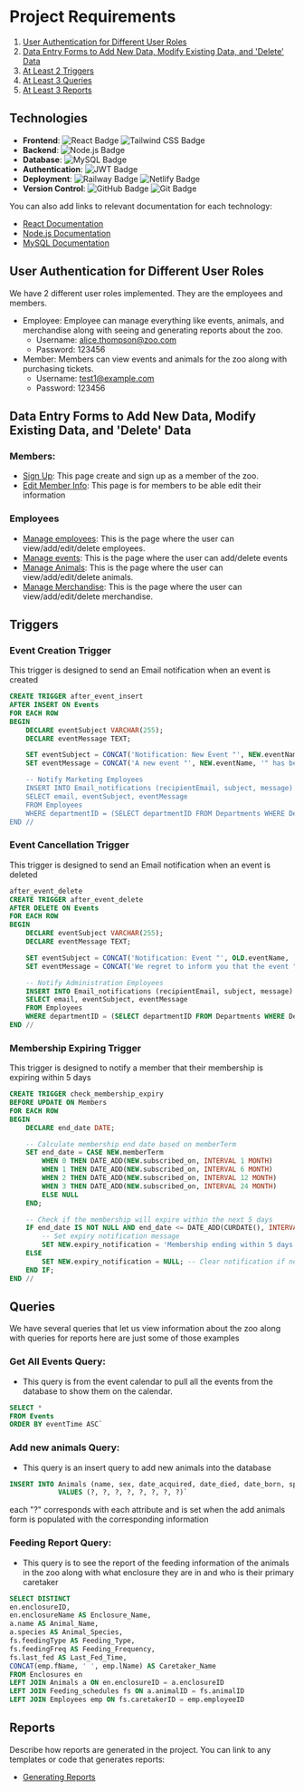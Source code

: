 # Project Requirements

1. [User Authentication for Different User Roles](#user-authentication-for-different-user-roles)
2. [Data Entry Forms to Add New Data, Modify Existing Data, and 'Delete' Data](#data-entry-forms-to-add-new-data-modify-existing-data-and-delete-data)
3. [At Least 2 Triggers](#triggers)
4. [At Least 3 Queries](#queries)
5. [At Least 3 Reports](#reports)

## **Technologies**

- **Frontend**: ![React Badge](https://img.shields.io/badge/React-61DAFB?style=for-the-badge&logo=react&logoColor=black) ![Tailwind CSS Badge](https://img.shields.io/badge/Tailwind_CSS-06B6D4?style=for-the-badge&logo=tailwind-css&logoColor=white)
- **Backend**: ![Node.js Badge](https://img.shields.io/badge/Node.js-339933?style=for-the-badge&logo=node.js&logoColor=white)
- **Database**: ![MySQL Badge](https://img.shields.io/badge/MySQL-4479A1?style=for-the-badge&logo=mysql&logoColor=white)
- **Authentication**: ![JWT Badge](https://img.shields.io/badge/JWT-000000?style=for-the-badge&logo=json-web-tokens&logoColor=white)
- **Deployment**: ![Railway Badge](https://img.shields.io/badge/Railway-2A4D77?style=for-the-badge&logo=railway&logoColor=white) ![Netlify Badge](https://img.shields.io/badge/Netlify-00C7B7?style=for-the-badge&logo=netlify&logoColor=white)
- **Version Control**: ![GitHub Badge](https://img.shields.io/badge/GitHub-181717?style=for-the-badge&logo=github&logoColor=white) ![Git Badge](https://img.shields.io/badge/Git-F05032?style=for-the-badge&logo=git&logoColor=white)

You can also add links to relevant documentation for each technology:
- [React Documentation](https://reactjs.org/)
- [Node.js Documentation](https://nodejs.org/)
- [MySQL Documentation](https://dev.mysql.com/doc/)

## **User Authentication for Different User Roles**
We have 2 different user roles implemented. They are the employees and members.
- Employee: Employee can manage everything like events, animals, and merchandise along with seeing and generating reports about the zoo.
    - Username: alice.thompson@zoo.com
    - Password: 123456
- Member: Members can view events and animals for the zoo along with purchasing tickets.
    - Username: test1@example.com
    - Password: 123456
  
## **Data Entry Forms to Add New Data, Modify Existing Data, and 'Delete' Data**
### Members:
- [Sign Up](https://glowing-tiramisu-2436aa.netlify.app/signup): This page create and sign up as a member of the zoo.
- [Edit Member Info](https://glowing-tiramisu-2436aa.netlify.app/member/50/settings): This page is for members to be able edit their information
### Employees
- [Manage employees](https://glowing-tiramisu-2436aa.netlify.app/Admin/45/employeeTable): This is the page where the user can view/add/edit/delete employees. 
- [Manage events](https://glowing-tiramisu-2436aa.netlify.app/Admin/45/events): This is the page where the user can add/delete events
- [Manage Animals](https://glowing-tiramisu-2436aa.netlify.app/Admin/45/animalTable): This is the page where the user can view/add/edit/delete animals.
- [Manage Merchandise](https://glowing-tiramisu-2436aa.netlify.app/Admin/45/giftshopTable): This is the page where the user can view/add/edit/delete merchandise.

## **Triggers**

### Event Creation Trigger
This trigger is designed to send an Email notification when an event is created
```sql
CREATE TRIGGER after_event_insert
AFTER INSERT ON Events
FOR EACH ROW
BEGIN
    DECLARE eventSubject VARCHAR(255);
    DECLARE eventMessage TEXT;

    SET eventSubject = CONCAT('Notification: New Event "', NEW.eventName, '" has been scheduled');
    SET eventMessage = CONCAT('A new event "', NEW.eventName, '" has been scheduled for ', NEW.eventTime, '. Don\'t miss out!');

    -- Notify Marketing Employees
    INSERT INTO Email_notifications (recipientEmail, subject, message)
    SELECT email, eventSubject, eventMessage
    FROM Employees
    WHERE departmentID = (SELECT departmentID FROM Departments WHERE DepartmentName = 'Marketing' LIMIT 1);
END //
```

### Event Cancellation Trigger
This trigger is designed to send an Email notification when an event is deleted
```sql
after_event_delete
CREATE TRIGGER after_event_delete
AFTER DELETE ON Events
FOR EACH ROW
BEGIN
    DECLARE eventSubject VARCHAR(255);
    DECLARE eventMessage TEXT;

    SET eventSubject = CONCAT('Notification: Event "', OLD.eventName, '" has been cancelled');
    SET eventMessage = CONCAT('We regret to inform you that the event "', OLD.eventName, '" scheduled on ', OLD.eventTime, ' has been cancelled.');

    -- Notify Administration Employees
    INSERT INTO Email_notifications (recipientEmail, subject, message)
    SELECT email, eventSubject, eventMessage
    FROM Employees
    WHERE departmentID = (SELECT departmentID FROM Departments WHERE DepartmentName = 'Administration' LIMIT 1);
END //  
```

### Membership Expiring Trigger
This trigger is designed to notify a member that their membership is expiring within 5 days
```sql
CREATE TRIGGER check_membership_expiry 
BEFORE UPDATE ON Members
FOR EACH ROW
BEGIN
    DECLARE end_date DATE;

    -- Calculate membership end date based on memberTerm
    SET end_date = CASE NEW.memberTerm
        WHEN 0 THEN DATE_ADD(NEW.subscribed_on, INTERVAL 1 MONTH)
        WHEN 1 THEN DATE_ADD(NEW.subscribed_on, INTERVAL 6 MONTH)
        WHEN 2 THEN DATE_ADD(NEW.subscribed_on, INTERVAL 12 MONTH)
        WHEN 3 THEN DATE_ADD(NEW.subscribed_on, INTERVAL 24 MONTH)
        ELSE NULL
    END;

    -- Check if the membership will expire within the next 5 days
    IF end_date IS NOT NULL AND end_date <= DATE_ADD(CURDATE(), INTERVAL 5 DAY) THEN
        -- Set expiry notification message
        SET NEW.expiry_notification = 'Membership ending within 5 days';
    ELSE
        SET NEW.expiry_notification = NULL; -- Clear notification if not applicable
    END IF;
END //
```

## **Queries**
We have several queries that let us view information about the zoo along with queries for reports here are just some of those examples
### Get All Events Query:
- This query is from the event calendar to pull all the events from the database to show them on the calendar.
```sql
SELECT * 
FROM Events
ORDER BY eventTime ASC`
```

### Add new animals Query:
-  This query is an insert query to add new animals into the database
```sql
INSERT INTO Animals (name, sex, date_acquired, date_died, date_born, species, classification, enclosureID)
            VALUES (?, ?, ?, ?, ?, ?, ?, ?)`
```
each "?" corresponds with each attribute and is set when the add animals form is populated with the corresponding information

### Feeding Report Query:
- This query is to see the report of the feeding information of the animals in the zoo along with what enclosure they are in and who is their primary caretaker
```sql
SELECT DISTINCT
en.enclosureID,
en.enclosureName AS Enclosure_Name,
a.name AS Animal_Name,
a.species AS Animal_Species,
fs.feedingType AS Feeding_Type,
fs.feedingFreq AS Feeding_Frequency,
fs.last_fed AS Last_Fed_Time,
CONCAT(emp.fName, ' ', emp.lName) AS Caretaker_Name
FROM Enclosures en
LEFT JOIN Animals a ON en.enclosureID = a.enclosureID
LEFT JOIN Feeding_schedules fs ON a.animalID = fs.animalID
LEFT JOIN Employees emp ON fs.caretakerID = emp.employeeID
```

### 
## **Reports**
Describe how reports are generated in the project. You can link to any templates or code that generates reports:
- [Generating Reports](#link-to-reports-section)
